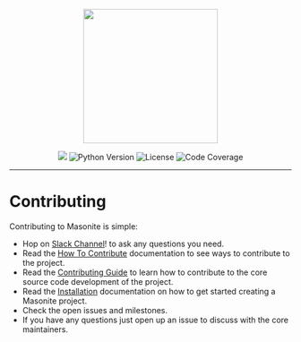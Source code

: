 
<p align="center">
<img src="https://imgur.com/TDqD4lo.png" width="240px"> 
</p>

<p align="center">

<img src="https://travis-ci.org/MasoniteFramework/core.svg?branch=master">
<img src="https://img.shields.io/badge/python-3.4+-blue.svg" alt="Python Version"> <img src="https://img.shields.io/github/license/MasoniteFramework/core.svg" alt="License"> 
<img src="https://coveralls.io/repos/github/MasoniteFramework/core/badge.svg?branch=master#1" alt="Code Coverage"> 

</p>

----

# Contributing

Contributing to Masonite is simple:
* Hop on [Slack Channel](http://slack.masoniteproject.com/)! to ask any questions you need.
* Read the [How To Contribute](https://masoniteframework.gitbook.io/docs/prologue/how-to-contribute) documentation to see ways to contribute to the project.
* Read the [Contributing Guide](https://masoniteframework.gitbook.io/docs/prologue/contributing-guide) to learn how to contribute to the core source code development of the project.
* Read the [Installation](https://masoniteframework.gitbook.io/docs/prologue/introduction-and-installaton) documentation on how to get started creating a Masonite project.
* Check the open issues and milestones.
* If you have any questions just open up an issue to discuss with the core maintainers.
